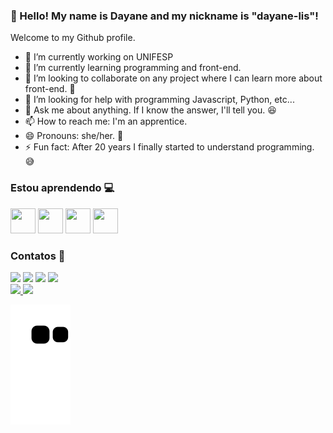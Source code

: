 ### 👋 Hello! My name is Dayane and my nickname is "dayane-lis"!
Welcome to my Github profile.

<!--
**dayane-lis/dayane-lis** is a ✨ _special_ ✨ repository because its `README.md` (this file) appears on your GitHub profile.

Here are some ideas to get you started:
-->

- 🔭 I’m currently working on UNIFESP
- 🌱 I’m currently learning programming and front-end. 
- 👯 I’m looking to collaborate on any project where I can learn more about front-end. :raising_hand:
- 🤔 I’m looking for help with programming Javascript, Python, etc...
- 💬 Ask me about anything. If I know the answer, I'll tell you. :laughing:
- 📫 How to reach me: I'm an apprentice. 
- 😄 Pronouns: she/her. :woman:
- ⚡ Fun fact: After 20 years I finally started to understand programming. :sweat_smile:


### Estou aprendendo :computer: 

<img src="https://cdn.jsdelivr.net/gh/devicons/devicon/icons/html5/html5-original-wordmark.svg" width="40" height="40"/> <img src="https://cdn.jsdelivr.net/gh/devicons/devicon/icons/css3/css3-original-wordmark.svg" width="40" height="40"/> <img src="https://cdn.jsdelivr.net/gh/devicons/devicon/icons/javascript/javascript-original.svg" width="40" height="40"/> <img src="https://cdn.jsdelivr.net/gh/devicons/devicon/icons/linux/linux-original.svg" width="40" height="40"/>




### Contatos :e-mail:

<div>
<a href="https://instagram.com/dayane_lis" target="_blank"><img src="https://img.shields.io/badge/-Instagram-%23E4405F?style=for-the-badge&logo=instagram&logoColor=white" target="_blank"></a>
<a href="https://www.twitch.tv/dayanelis" target="_blank"><img src="https://img.shields.io/badge/Twitch-9146FF?style=for-the-badge&logo=twitch&logoColor=white" target="_blank"></a>
<a href = "mailto:day.nemesis@gmail.com"><img src="https://img.shields.io/badge/Gmail-D14836?style=for-the-badge&logo=gmail&logoColor=white" target="_blank"></a>
<a href="https://www.linkedin.com/in/dayane-silva-0a41b755" target="_blank"><img src="https://img.shields.io/badge/-LinkedIn-%230077B5?style=for-the-badge&logo=linkedin&logoColor=white" target="_blank"></a>   
</div>




<div>
<a href="https://github.com/dayane-lis">
<img height="180em" src="https://github-readme-stats.vercel.app/api/top-langs/?username=dayane-lis&layout=compact&langs_count=7&theme=panda"/>
<img height="180em" src="https://github-readme-stats.vercel.app/api?username=dayane-lis&show_icons=true&theme=panda&include_all_commits=true&count_private=true"/>
</div>
  
  
  
  
  ![Snake animation](https://github.com/dayane-lis/dayane-lis/blob/output/github-contribution-grid-snake.svg)
